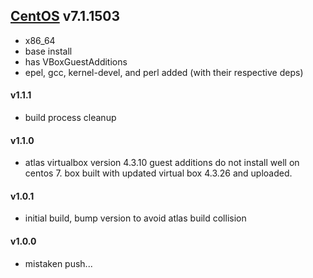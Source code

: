 ## [CentOS](http://centos.org) v7.1.1503

* x86_64
* base install
* has VBoxGuestAdditions
* epel, gcc, kernel-devel, and perl added (with their respective deps)

#### v1.1.1

* build process cleanup

#### v1.1.0

* atlas virtualbox version 4.3.10 guest additions do not install well on centos 7. box built with updated virtual box 4.3.26 and uploaded.

#### v1.0.1

* initial build, bump version to avoid atlas build collision

#### v1.0.0

* mistaken push...
